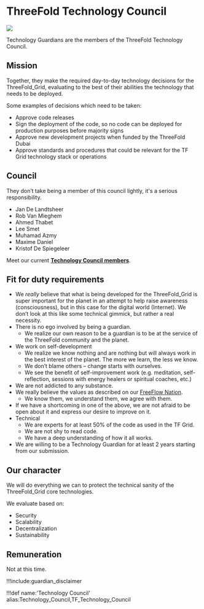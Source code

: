 # ThreeFold Technology Council

![](img/technology_council.jpg)

Technology Guardians are the members of the ThreeFold Technology Council.

## Mission

Together, they make the required day-to-day technology decisions for the ThreeFold_Grid, evaluating to the best of their abilities the technology that needs to be deployed.

Some examples of decisions which need to be taken:

- Approve code releases
- Sign the deployment of the code, so no code can be deployed for production purposes before majority signs
- Approve new development projects when funded by the ThreeFold Dubai
- Approve standards and procedures that could be relevant for the TF Grid technology stack or operations

## Council

They don’t take being a member of this council lightly, it's a serious responsibility.

- Jan De Landtsheer
- Rob Van Mieghem
- Ahmed Thabet
- Lee Smet
- Muhamad Azmy
- Maxime Daniel
- Kristof De Spiegeleer

Meet our current [**Technology Council members**](https://threefold.io/aci/people/memberships/technology_council).

## Fit for duty requirements

- We *really* believe that what is being developed for the ThreeFold_Grid is super important for the planet in an attempt to help raise awareness (consciousness), but in this case for the digital world (Internet). We don’t look at this like some technical gimmick, but rather a real necessity.
- There is no ego involved by being a guardian.
  - We realize our own reason to be a guardian is to be at the service of the ThreeFold community and the planet.
- We work on self-development
  - We realize we know nothing and are nothing but will always work in the best interest of the planet. The more we learn, the less we know.
  - We don’t blame others – change starts with ourselves.
  - We see the benefit of self-improvement work (e.g. meditation, self-reflection, sessions with energy healers or spiritual coaches, etc.)
- We are not addicted to any substance.
- We really believe the values as described on our [FreeFlow Nation](https://freeflownation.org/).
  - We know them, we understand them, we agree with them.
- If we have a shortcoming in one of the above, we are not afraid to be open about it and express our desire to improve on it.
- Technical
  - We are experts for at least 50% of the code as used in the TF Grid.
  - We are not shy to read code.
  - We have a deep understanding of how it all works.
- We are willing to be a Technology Guardian for at least 2 years starting from our submission.

## Our character

We will do everything we can to protect the technical sanity of the ThreeFold_Grid core technologies.

We evaluate based on:

- Security
- Scalability
- Decentralization
- Sustainability

## Remuneration

Not at this time.

!!!include:guardian_disclaimer

!!!def name:'Technology Council' alias:Technology_Council,TF_Technology_Council